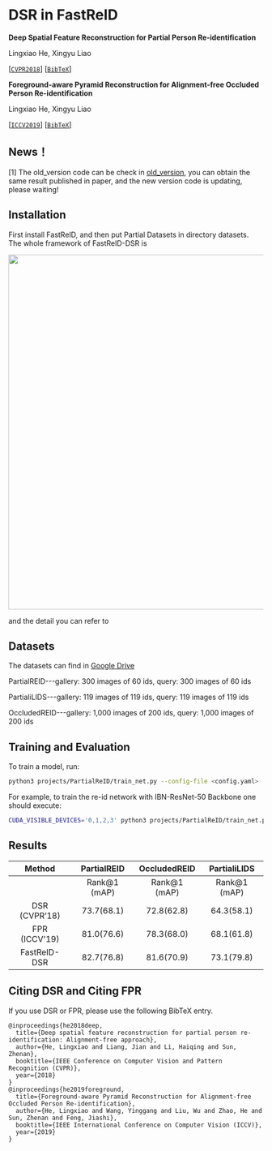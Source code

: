 # DSR in FastReID

**Deep Spatial Feature Reconstruction for Partial Person Re-identification**

Lingxiao He, Xingyu Liao

[[`CVPR2018`](http://openaccess.thecvf.com/content_cvpr_2018/papers/He_Deep_Spatial_Feature_CVPR_2018_paper.pdf)] [[`BibTeX`](#CitingDSR)]

**Foreground-aware Pyramid Reconstruction for Alignment-free Occluded Person Re-identification**

Lingxiao He, Xingyu Liao

[[`ICCV2019`](http://openaccess.thecvf.com/content_ICCV_2019/papers/He_Foreground-Aware_Pyramid_Reconstruction_for_Alignment-Free_Occluded_Person_Re-Identification_ICCV_2019_paper.pdf)] [[`BibTeX`](#CitingFPR)]

## News！

[1] The old_version code can be check in [old_version](https://github.com/JDAI-CV/Partial-Person-ReID), you can obtain
the same result published in paper, and the new version code is updating, please waiting!

## Installation

First install FastReID, and then put Partial Datasets in directory datasets. The whole framework of FastReID-DSR is
<div align="center">
<img src="https://firebasestorage.googleapis.com/v0/b/firescript-577a2.appspot.com/o/imgs%2Fapp%2FSherlockWorkspace%2F1nVTE3Sn5c.jpg?alt=media&token=e7e9fcfc-4fc1-49c8-bcf4-c007028fdd25" width="700px" />
</div>

and the detail you can refer to

## Datasets

The datasets can find
in [Google Drive](https://drive.google.com/file/d/1p7Jvo-RJhU_B6hf9eAhIEFNhvrzM5cdh/view?usp=sharing)

PartialREID---gallery: 300 images of 60 ids, query: 300 images of 60 ids

PartialiLIDS---gallery: 119 images of 119 ids, query: 119 images of 119 ids

OccludedREID---gallery: 1,000 images of 200 ids, query: 1,000 images of 200 ids

## Training and Evaluation

To train a model, run:

```bash
python3 projects/PartialReID/train_net.py --config-file <config.yaml>
```

For example, to train the re-id network with IBN-ResNet-50 Backbone
one should execute:

```bash
CUDA_VISIBLE_DEVICES='0,1,2,3' python3 projects/PartialReID/train_net.py --config-file 'projects/PartialReID/configs/partial_market.yml'
```

## Results

|    Method     | PartialREID  | OccludedREID | PartialiLIDS |
|:-------------:|:------------:|:------------:|:------------:|
|               | Rank@1 (mAP) | Rank@1 (mAP) | Rank@1 (mAP) |
| DSR (CVPR’18) |  73.7(68.1)  |  72.8(62.8)  |  64.3(58.1)  | 
| FPR (ICCV'19) |  81.0(76.6)  |  78.3(68.0)  |  68.1(61.8)  | 
| FastReID-DSR  |  82.7(76.8)  |  81.6(70.9)  |  73.1(79.8)  | 

## <a name="CitingDSR"></a >Citing DSR and Citing FPR

If you use DSR or FPR, please use the following BibTeX entry.

```
@inproceedings{he2018deep,
  title={Deep spatial feature reconstruction for partial person re-identification: Alignment-free approach},
  author={He, Lingxiao and Liang, Jian and Li, Haiqing and Sun, Zhenan},
  booktitle={IEEE Conference on Computer Vision and Pattern Recognition (CVPR)},
  year={2018}
}
@inproceedings{he2019foreground,
  title={Foreground-aware Pyramid Reconstruction for Alignment-free Occluded Person Re-identification},
  author={He, Lingxiao and Wang, Yinggang and Liu, Wu and Zhao, He and Sun, Zhenan and Feng, Jiashi},
  booktitle={IEEE International Conference on Computer Vision (ICCV)},
  year={2019}
}
```
